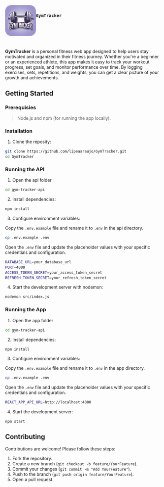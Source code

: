 <img src="assets/logo.webp" width=100 align=left style="border-radius: 20px;">

### `GymTracker`

<br>
<br>
<br>
<br>

**GymTracker** is a personal fitness web app designed to help users stay motivated and organized in their fitness journey. Whether you're a beginner or an experienced athlete, this app makes it easy to track your workout progress, set goals, and monitor performance over time. By logging exercises, sets, repetitions, and weights, you can get a clear picture of your growth and achievements.

## Getting Started

### Prerequisies

> Node.js and npm (for running the app locally).

### Installation

1. Clone the reposity:

```bash
git clone https://github.com/lipeaaraujo/GymTracker.git
cd GymTracker
```
### Running the API

1. Open the api folder

```bash
cd gym-tracker-api
```

2. Install dependencies:

```bash
npm install
```

3. Configure environment variables:

Copy the `.env.example` file and rename it to `.env` in the api directory.

```bash
cp .env.example .env
```

Open the `.env` file and update the placeholder values with your specific credentials and configuration.

```bash
DATABASE_URL=your_database_url
PORT=4000
ACCESS_TOKEN_SECRET=your_access_token_secret
REFRESH_TOKEN_SECRET=your_refresh_token_secret
```

4. Start the development server with nodemon:

```bash
nodemon src/index.js
```

### Running the App

1. Open the app folder

```bash
cd gym-tracker-api
```

2. Install dependencies:

```bash
npm install
```

3. Configure environment variables:

Copy the `.env.example` file and rename it to `.env` in the app directory.

```bash
cp .env.example .env
```

Open the `.env` file and update the placeholder values with your specific credentials and configuration.

```bash
REACT_APP_API_URL=http://localhost:4000
```

4. Start the development server:

```bash
npm start
```

## Contributing

Contributions are welcome! Please follow these steps:

1. Fork the repository.
2. Create a new branch (`git checkout -b feature/YourFeature`).
3. Commit your changes (`git commit -m "Add YourFeature"`).
4. Push to the branch (`git push origin feature/YourFeature`).
5. Open a pull request.